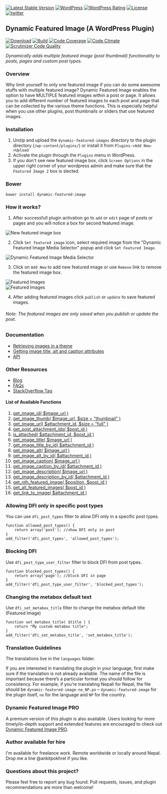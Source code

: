 [![Latest Stable Version](https://img.shields.io/wordpress/plugin/v/dynamic-featured-image.svg?style=flat-square)](https://packagist.org/packages/ankitpokhrel/Dynamic-Featured-Image)
[![WordPress](https://img.shields.io/wordpress/v/dynamic-featured-image.svg?style=flat-square)](https://wordpress.org/plugins/dynamic-featured-image/)
[![WordPress Rating](https://img.shields.io/wordpress/plugin/r/dynamic-featured-image.svg?style=flat-square)](https://wordpress.org/plugins/dynamic-featured-image/)
[![License](https://img.shields.io/packagist/l/ankitpokhrel/dynamic-featured-image.svg?style=flat-square)](https://packagist.org/packages/ankitpokhrel/dynamic-featured-image)
[![twitter](https://img.shields.io/badge/twitter-%40ankitpokhrel-green.svg?style=flat-square)](https://twitter.com/ankitpokhrel)

## Dynamic Featured Image (A WordPress Plugin)  
[![Download](https://img.shields.io/wordpress/plugin/dt/dynamic-featured-image.svg?style=flat-square)](https://wordpress.org/plugins/dynamic-featured-image)
[![Build](https://img.shields.io/travis/ankitpokhrel/Dynamic-Featured-Image.svg?style=flat-square)](https://travis-ci.org/ankitpokhrel/Dynamic-Featured-Image)
[![Code Coverage](https://img.shields.io/scrutinizer/coverage/g/ankitpokhrel/Dynamic-Featured-Image.svg?style=flat-square)](https://scrutinizer-ci.com/g/ankitpokhrel/Dynamic-Featured-Image/)
[![Code Climate](https://img.shields.io/codeclimate/github/ankitpokhrel/Dynamic-Featured-Image.svg?style=flat-square)](https://codeclimate.com/github/ankitpokhrel/Dynamic-Featured-Image)
[![Scrutinizer Code Quality](https://img.shields.io/scrutinizer/g/ankitpokhrel/Dynamic-Featured-Image.svg?style=flat-square)](https://scrutinizer-ci.com/g/ankitpokhrel/Dynamic-Featured-Image/)

_Dynamically adds multiple featured image (post thumbnail) functionality to posts, pages and custom post types._

### Overview
Why limit yourself to only one featured image if you can do some awesome stuffs with multiple featured image? Dynamic Featured Image enables the option to have MULTIPLE featured images within a post or page. It allows you to add different number of featured images to each post and page that can be collected by the various theme functions. This is especially helpful when you use other plugins, post thumbnails or sliders that use featured images.

### Installation

  1. Unzip and upload the `dynamic-featured-images` directory to the plugin directory (`/wp-content/plugins/`) or install it from `Plugins->Add New->Upload`
  2. Activate the plugin through the `Plugins` menu in WordPress.
  3. If you don't see new featured image box, click `Screen Options` in the upper right corner of your wordpress admin and make sure that the `Featured Image 2` box is slected.
  
### Bower
```
bower install dynamic-featured-image
```

### How it works?
1. After successfull plugin activation go to `add` or `edit` page of posts or pages and you will notice a box for second featured image.

  ![New featured image box](http://ankitpokhrel.com/DFI/screenshot-1.png)

2. Click `Set featured image` icon, select required image from the "Dynamic Featured Image Media Selector" popup and click `Set Featured Image`.

  ![Dynamic Featured Image Media Selector](http://ankitpokhrel.com/DFI/screenshot-2.png)

3. Click on `Add New` to add new featured image or use `Remove` link to remove the featured image box.
 
  ![Featured Images](http://ankitpokhrel.com/DFI/screenshot-3.png)  
  ![Featured Images](http://ankitpokhrel.com/DFI/screenshot-4.png)

4. After adding featured images click `publish` or `update` to save featured images.

###### _Note: The featured images are only saved when you publish or update the post._

### Documentation
* [Retrieving images in a theme](https://github.com/ankitpokhrel/Dynamic-Featured-Image/wiki/Retrieving-data-in-a-theme)
* [Getting image title, alt and caption attributes](https://github.com/ankitpokhrel/Dynamic-Featured-Image/wiki/API-Functions#wiki-getting-image-title-alt-and-caption-attributes)
* [API](https://github.com/ankitpokhrel/Dynamic-Featured-Image/wiki/API)

### Other Resources
* [Blog](http://ankitpokhrel.com/blog/category/dynamic-featured-image/)
* [FAQs](http://wordpress.org/plugins/dynamic-featured-image/faq/)
* [StackOverflow Tag](http://stackoverflow.com/questions/tagged/dynamic-featured-image)

#### List of Available Functions
1. [get_image_id( $image_url )](https://github.com/ankitpokhrel/Dynamic-Featured-Image/wiki/API#wiki-1-get_image_id-image_url-)
2. [get_image_thumb( $image_url, $size = "thumbnail" )](https://github.com/ankitpokhrel/Dynamic-Featured-Image/wiki/API#wiki-2-get_image_thumb-image_url-size--thumbnail-)
3. [get_image_url( $attachment_id, $size = "full" )](https://github.com/ankitpokhrel/Dynamic-Featured-Image/wiki/API#wiki-3-get_image_url-attachment_id-size--full-)
4. [get_post_attachment_ids( $post_id )](https://github.com/ankitpokhrel/Dynamic-Featured-Image/wiki/API#wiki-4-get_post_attachment_ids-post_id-)
5. [is_attached( $attachment_id, $post_id )](https://github.com/ankitpokhrel/Dynamic-Featured-Image/wiki/API#wiki-5-is_attached-attachment_id-post_id-)
6. [get_image_title( $image_url )](https://github.com/ankitpokhrel/Dynamic-Featured-Image/wiki/API#wiki-6-get_image_title-image_url-)
7. [get_image_title_by_id( $attachment_id )](https://github.com/ankitpokhrel/Dynamic-Featured-Image/wiki/API#wiki-7-get_image_title_by_id-attachment_id-)
8. [get_image_alt( $image_url )](https://github.com/ankitpokhrel/Dynamic-Featured-Image/wiki/API-Functions#wiki-8-get_image_alt-image_url-)
9. [get_image_alt_by_id( $attachment_id )](https://github.com/ankitpokhrel/Dynamic-Featured-Image/wiki/API#wiki-9-get_image_alt_by_id-attachment_id-)
10. [get_image_caption( $image_url )](https://github.com/ankitpokhrel/Dynamic-Featured-Image/wiki/API#wiki-10-get_image_caption-image_url-)
11. [get_image_caption_by_id( $attachment_id )](https://github.com/ankitpokhrel/Dynamic-Featured-Image/wiki/API#wiki-11-get_image_caption_by_id-attachment_id-)
12. [get_image_description( $image_url )](https://github.com/ankitpokhrel/Dynamic-Featured-Image/wiki/API#wiki-12-get_image_description-image_url-)
13. [get_image_description_by_id( $attachment_id )](https://github.com/ankitpokhrel/Dynamic-Featured-Image/wiki/API#wiki-13-get_image_description_by_id-attachment_id-)
14. [get_nth_featured_image( $position, $post_id )](https://github.com/ankitpokhrel/Dynamic-Featured-Image/wiki/API#wiki-14-get_nth_featured_image-position-post_id--null-)
15. [get_all_featured_images( $post_id )](https://github.com/ankitpokhrel/Dynamic-Featured-Image/wiki/API#15-get_all_featured_images-post_id-)
16. [get_link_to_image( $attachment_id )](https://github.com/ankitpokhrel/Dynamic-Featured-Image/wiki/API#16-get_link_to_image-attachment_id-)
  
### Allowing DFI only in specific post types
You can use `dfi_post_types` filter to allow DFI only in a specific post types.
```
function allowed_post_types() {
    return array('post'); //show DFI only in post
}
add_filter('dfi_post_types', 'allowed_post_types');
```

### Blocking DFI
Use `dfi_post_type_user_filter` filter to block DFI from post types.
```
function blocked_post_types() {
    return array('page'); //block DFI in page
}
add_filter('dfi_post_type_user_filter', 'blocked_post_types');
```

### Changing the metabox default text
Use `dfi_set_metabox_title` filter to change the metabox default title (Featured Image)
```
function set_metabox_title( $title ) {
    return "My custom metabox title";
}
add_filter('dfi_set_metabox_title', 'set_metabox_title');
```

### Translation Guidelines
The translations live in the `languages` folder.

If you are interested in translating the plugin in your language, first make sure if the translation is not already available. The name of the file is important because there’s a particular format you should follow for consistency. For example, if you’re translating Nepali for Nepal, the file should be `dynamic-featured-image-ne_NP.po` – `dynamic-featured-image` for the plugin itself, `ne` for the language and `NP` for the country.

### Dynamic Featured Image PRO
A premium version of this plugin is also available. Users looking for more timely/in-depth support and extended features are encouraged to check out [Dynamic Featured Image PRO](http://ankitpokhrel.com/blog/downloads/dynamic-featured-image-pro/).

### Author available for hire

I'm available for freelance work. Remote worldwide or locally around Nepal. Drop me a line @ankitpokhrel if you like.

### Questions about this project?

Please feel free to report any bug found. Pull requests, issues, and plugin recommendations are more than welcome!
